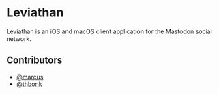# Leviathan

Leviathan is an iOS and macOS client application for the Mastodon social network.

## Contributors

- <a rel="me" href="https://bearologics.social/@marcus">@marcus</a>
- <a rel="me" href="https://mastodon.online/@thbonk">@thbonk</a>
